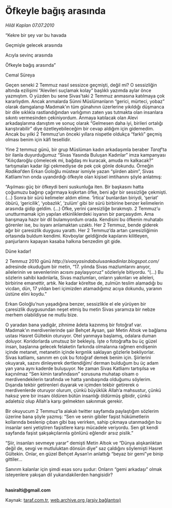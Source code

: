 # Öfkeyle bağış arasında

*Hilâl Kaplan 07.07.2010*

<div class="yazi">
<p>“Kekre bir şey var bu havada </p>
<p>Geçmişle gelecek arasında</p>
<p>Acıyla sevinç arasında</p>
<p>Öfkeyle bağış arasında” </p>
<p>Cemal Süreya</p>
<p>Geçen seneki 2 Temmuz nasıl sessizce geçmişti, değil mi? O sessizliğin altında ezilişimi “Alevileri suçlamak kolay” başlıklı yazımda aylar önce yazmıştım. O yüzden bu sene Sivas’taki 2 Temmuz anmasına katılmaya çok kararlıydım. Ancak anmalarda Sünni Müslümanların “gerici, mürteci, yobaz” olarak damgalanıp Madımak’ın tüm günahının üzerlerine yıkıldığı düşmanca bir dile sıklıkla rastlandığından varlığımın zaten yas tutmakta olan insanlara sıkıntı vermesinden çekiniyordum. Anmaya katılacak olan Alevi arkadaşlarıma danıştım ve sonuç olarak “Gelmesen daha iyi, birileri ortalığı karıştırabilir” diye özetleyebileceğim bir cevap aldığım için gidemedim. Ancak bu yılki 2 Temmuz’un önceki yıllara nispetle oldukça “farklı” geçmiş olması benim için kâfi tesellidir.</p>
<p>Yine 2 temmuz günü, bir grup Müslüman kadın arkadaşımla beraber <i>Taraf</i>’ta bir ilanla duyurduğumuz “Sivas Yasında Buluşan Kadınlar” imza kampanyası “Kılıçdaroğlu çömelecek mi, bağdaş mı kuracak, amuda mı kalkacak?” tartışmaları kadar ilgi çekmediyse de pek çok gönle dokundu. Örneğin <i>Radikal</i>’den Erkan Goloğlu müstear ismiyle yazan “şiirden abim”, Sivas Katliamı’nın onda uyandırdığı öfkeyle olan kişisel imtihanını şöyle anlatmış:</p>
<p>“Aşılması güç bir öfkeydi beni suskunluğa iten. Bir başkasını hatta çoğumuzu bağırıp çağırmaya kışkırtan öfke, beni ağır bir sessizliğe çekmişti. (...) Sonra bir sürü kelimeler aldım elime. ‘İrtica’ bunlardan biriydi, ‘şeriat’ öbürü, ‘gericilik’, ‘yobazlık’, ‘zulüm’ gibi bir sürü birbirine benzer kelimelerin arasında gidip geldim. (...) Öfke, yerini çaresizliğe bırakmıştı. 2 Temmuz’u unutturmamak için yapılan etkinliklerdeki isyanın bir parçasıydım. Ama barışmaya hazır bir dil bulamıyordum orada. Kendisini bu öfkenin muhatabı görenler ise, bu isyanı anlamaktan uzaktı. Her 2 Temmuz, bende giderek ağır bir çaresizlik duygusu yarattı. Her 2 Temmuz’da artan çaresizliğimin ortasında buldum kendimi. Kovboylar geldiğinde kapılarını kilitleyen, panjurlarını kapayan kasaba halkına benzedim git gide. </p>
<p>Düne kadar! </p>
<p>2 Temmuz 2010 günü <i>http://sivasyasindabulusankadinlar.blogspot.com/</i> adresinde okuduğum bir metin, “17. yılında Sivas mazlumlarını anıyor, ailelerinin ve sevenlerinin acısını paylaşıyoruz” sözleriyle bitiyordu. “(...) Bu sözlerin sahibi kadınlarla, Sivas mazlumları, onların yakınları ve aileleri, birbirine emanettir, artık. Ne kadar köreltse de, zulmün teslim alamadığı bu vicdan, dün, 17 yıldan beri içimizden atamadığımız acıya dokundu, yaranın üstüne elini koydu.”</p>
<p>Erkan Goloğlu’nun yaşadığına benzer, sessizlikle el ele yürüyen bir çaresizlik duygusundan neşet etmiş bu metin Sivas yaramıza bir nebze merhem olabildiyse ne mutlu bize. </p>
<p>O yaradan bana yadigâr, zihnime âdeta kazınmış bir fotoğraf var. Madımak’ın merdivenlerinde şair Behçet Aysan, şair Metin Altıok ve bağlama ustası Hasret Gültekin oturuyor. Otel yanmaya başlamış, odalara duman doluyor. Koridorlarda umutsuz bir bekleyiş. İşte o fotoğrafta bu üç güzel insan, başlarına gelecek felaketin farkında olmalarına rağmen endişenin içinde metanet, metanetin içinde kırgınlık saklayan gözlerle bekliyorlar. Sivas katliamı, sanırım en çok bu fotoğraf demek benim için. Şiirlerini okuyarak, sazını dinleyerek dertlendiğim/ derman bulduğum bu üç adam yan yana aynı kaderde buluşuyor. Ne zaman Sivas Katliamı tartışılsa ve kaçınılmaz “Sen kimin tarafındasın” sorusuna muhatap olsam o merdivendekilerin tarafında ve hatta yanıbaşında olduğumu söylerim. Dışarıda tekbir getirenleri duyarak ve içimden tekbir getirerek o merdivenlerde oturuyor olurum, çünkü büyüklük Allah’a mahsustur, çünkü haksız yere bir insanı öldüren bütün insanlığı öldürmüş gibidir, çünkü adaletsiz olup Allah’a karşı gelmekten sakınmak gerekir. </p>
<p>Bir okuyucum 2 Temmuz’la alakalı twitter sayfamda paylaştığım sözlerim üzerine bana şöyle yazmış: “Sen ve senin gibiler faşist hükümetlerin kollarında beslenip çıban gibi baş verirken, sahip çıkmaya utanmadığın bu insanlar seni yetiştiren faşistlere karşı mücadele veriyordu. Sen git kendi sayfanda faşist şakşakçılarınla gönlünü eğlendir arsız pislik.”</p>
<p>“Şiir, insanları sevmeye yarar” demişti Metin Altıok ve “Dünya alışkanlıktan değil de, sevgi ve mutluluktan dönsün diye” saz çaldığını söylemişti Hasret Gültekin. Onlar, en güzel Behçet Aysan’ın anlattığı “beyaz bir gemi”ye binip gittiler... </p>
<p>Sanırım kalanlar için şimdi esas soru şudur: Onların “gemi arkadaşı” olmak isteyenlere yakışan dil yukarıdakilerden hangisidir?</p>
<p><b><br/>hasiralti@gmail.com</b></p></div>

Kaynak: [taraf.com.tr](http://www.taraf.com.tr:80/hilal-kaplan/makale-ofkeyle-bagis-arasinda.htm), [web.archive.org (arşiv bağlantısı)](http://web.archive.org/web/20100709021302/http://www.taraf.com.tr:80/hilal-kaplan/makale-ofkeyle-bagis-arasinda.htm)
